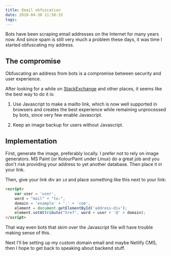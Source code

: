 ```yaml
---
title: Email obfuscation
date: 2018-04-30 11:58:33
tags:
---
```


Bots have been scraping email addresses on the Internet for many years now.
And since spam is still very much a problem these days, it was time I
started obfuscating my address.

## The compromise

Obfuscating an address from bots is a compromise between security and user experience.

After looking for a while on [StackExchange](https://stackoverflow.com/questions/23002711/how-to-show-email-addresses-on-the-website-to-avoid-spams) 
and other places, it seems like the best way to do it is:

1. Use Javascript to make a mailto link, which is now well supported in browsers and creates the best experience
while remaining unprocessed by bots, since very few enable Javascript.

2. Keep an image backup for users without Javascript.

## Implementation

First, generate the image, preferably locally. I prefer not to rely on image generators. MS Paint (or KolourPaint under Linux) do a great job
and you don't risk providing your address to yet another database. Then place it in your link.

Then, give your link div an `id` and place something like this next to your link:

```html
<script>
    var user = 'user',
    word = "mail" + "to:",
    domain = 'example' + '.' + 'com',
    element = document.getElementById('address-div');
    element.setAttribute("href", word + user + '@' + domain);
</script>
```

That way even bots that skim over the Javascript file will have trouble making sense of this.

Next I'll be setting up my custom domain email and maybe Netlify CMS,
then I hope to get back to speaking about backend stuff.
